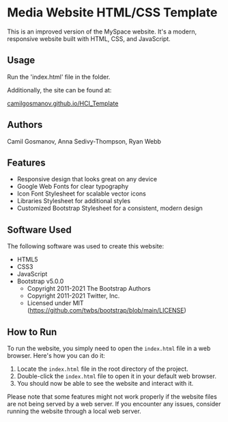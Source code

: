 # Media Website HTML/CSS Template

This is an improved version of the MySpace website. It's a modern, responsive website built with HTML, CSS, and JavaScript.

## Usage

Run the 'index.html' file in the folder.

Additionally, the site can be found at:

[camilgosmanov.github.io/HCI_Template](camilgosmanov.github.io/HCI_Template)


## Authors

Camil Gosmanov, Anna Sedivy-Thompson, Ryan Webb

## Features

- Responsive design that looks great on any device
- Google Web Fonts for clear typography
- Icon Font Stylesheet for scalable vector icons
- Libraries Stylesheet for additional styles
- Customized Bootstrap Stylesheet for a consistent, modern design

## Software Used

The following software was used to create this website:

- HTML5
- CSS3
- JavaScript
- Bootstrap v5.0.0
    - Copyright 2011-2021 The Bootstrap Authors
    - Copyright 2011-2021 Twitter, Inc.
    - Licensed under MIT (https://github.com/twbs/bootstrap/blob/main/LICENSE)

## How to Run

To run the website, you simply need to open the `index.html` file in a web browser. Here's how you can do it:

1. Locate the `index.html` file in the root directory of the project.
2. Double-click the `index.html` file to open it in your default web browser.
3. You should now be able to see the website and interact with it.

Please note that some features might not work properly if the website files are not being served by a web server. If you encounter any issues, consider running the website through a local web server.
